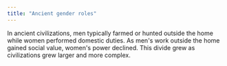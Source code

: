 ```yaml
---
title: "Ancient gender roles"
---
```

In ancient civilizations, men typically farmed or hunted outside the home while women performed domestic duties. As men's work outside the home gained social value, women's power declined. This divide grew as civilizations grew larger and more complex.

